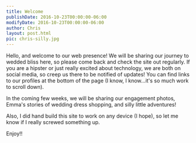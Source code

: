 ```yaml
---
title: Welcome
publishDate: 2016-10-23T00:00:00-06:00
modifyDate: 2016-10-23T00:00:00-06:00
author: Chris
layout: post.html
pic: chris-silly.jpg
---
```


Hello, and welcome to our web presence!  We will be sharing our journey to
wedded bliss here, so please come back and check the site out regularly.  If
you are a hipster or just really excited about technology, we are both on
social media, so creep us there to be notified of updates!  You can find links
to our profiles at the bottom of the page (I know, I know...it's so much work
to scroll down).

In the coming few weeks, we will be sharing our engagement photos, Emma's
stories of wedding dress shopping, and silly little adventures!

Also, I did hand build this site to work on any device (I hope), so let me know
if I really screwed something up.

Enjoy!!

